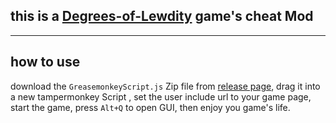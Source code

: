 ## this is a [Degrees-of-Lewdity](https://eltirosto.github.io/Degrees-of-Lewdity-Chinese-Localization/) game's cheat Mod

---
## how to use

download the `GreasemonkeyScript.js` Zip file from [release page](https://github.com/Lyoko-Jeremie/Degrees-of-Lewdity_Cheats-Mod/releases),
drag it into a new tampermonkey Script , set the user include url to your game page,
start the game, press `Alt+Q` to open GUI, then enjoy you game's life.

